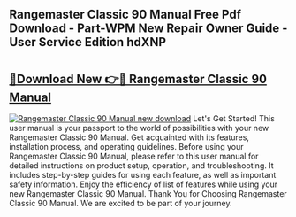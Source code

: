 ## Rangemaster Classic 90 Manual Free Pdf Download - Part-WPM New Repair Owner Guide - User Service Edition hdXNP

# <h2><a href="http://cf29587.oget.top/?id=Rangemaster+Classic+90+Manual">🔗Download New 👉🔴 Rangemaster Classic 90 Manual</a></h2>

[![Rangemaster Classic 90 Manual new download](https://i.imgur.com/5g1atiW.png)](http://cf29587.oget.top/?id=Rangemaster+Classic+90+Manual)
Let's Get Started! This user manual is your passport to the world of possibilities with your new Rangemaster Classic 90 Manual. Get acquainted with its features, installation process, and operating guidelines. Before using your Rangemaster Classic 90 Manual, please refer to this user manual for detailed instructions on product setup, operation, and troubleshooting. It includes step-by-step guides for using each feature, as well as important safety information. Enjoy the efficiency of list of features while using your new Rangemaster Classic 90 Manual. Thank You for Choosing Rangemaster Classic 90 Manual. We are excited to be part of your journey.
